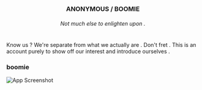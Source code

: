 ## <h3 align="center">ANONYMOUS / BOOMIE</h3>
<h6 align="center">Not much else to enlighten upon .</h6>
<h1 align="center"></h1>


Know us ? We're separate from what we actually are . Don't fret . This is an account purely to show off our interest and introduce ourselves .

<h3>boomie</h3>

![App Screenshot](https://i.pinimg.com/736x/9a/78/8e/9a788ef0a10edebfb88fdbf22b88af4c.jpg)
